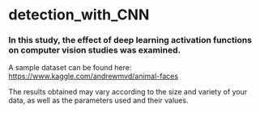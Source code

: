 # detection_with_CNN
### In this study, the effect of deep learning activation functions on computer vision studies was examined.

A sample dataset can be found here: https://www.kaggle.com/andrewmvd/animal-faces 

The results obtained may vary according to the size and variety of your data, as well as the parameters used and their values.
